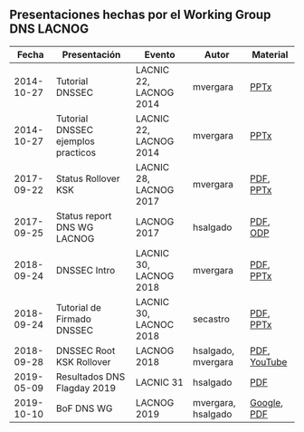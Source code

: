 ## Presentaciones hechas por el Working Group DNS LACNOG

| Fecha | Presentación | Evento | Autor | Material |
|-------|--------------|--------|-------|----------|
|2014-10-27 | Tutorial DNSSEC | LACNIC 22, LACNOG 2014 | mvergara | [PPTx](20141027-DNSSEC-LACNIC22+LACNOG2014-mvergara.pptx) |
|2014-10-27 | Tutorial DNSSEC ejemplos practicos | LACNIC 22, LACNOG 2014 | mvergara | [PPTx](20141027-DNSSEC_practical-LACNIC22+LACNOG2014-mvergara.pptx) |
|2017-09-22 | Status Rollover KSK  | LACNIC 28, LACNOG 2017  | mvergara | [PDF](20170922-status_rollover_ksk-LACNIC28-LACNOG2017-mvergara.pdf), [PPTx](original/20170922-status_rollover_ksk-LACNIC28-LACNOG2017-mvergara.pptx) |
|2017-09-25 | Status report DNS WG LACNOG | LACNOG 2017 | hsalgado  | [PDF](20170925-dnswg-lacnog-LACNIC27-hsalgado.pdf), [ODP](original/20170925-dnswg-lacnog-LACNIC27-hsalgado.odp) |
|2018-09-24 | DNSSEC Intro | LACNIC 30, LACNOG 2018 | mvergara | [PDF](20180924-DNSSEC_Intro-LACNIC30+LACNOG2018-mvergara.pdf), [PPTx](original/20180924-DNSSEC_Intro-LACNIC30+LACNOG2018-mvergara.pptx) |
|2018-09-24 | Tutorial de Firmado DNSSEC | LACNIC 30, LACNOC 2018 | secastro | [PDF](20180924-Tutorial_Firmado_DNSSEC-LACNIC30+LACNOC2018-secastro.pdf), [PPTx](original/20180924-Tutorial_Firmado_DNSSEC-LACNIC30+LACNOC2018-secastro.pptx) |
|2018-09-28 | DNSSEC Root KSK Rollover | LACNOG 2018 | hsalgado, mvergara |[PDF](20180928-Lighiting_Talk_DNSSEC_Root_KSK_Rollover-mvergara_hsalgado.pdf), [YouTube](https://youtu.be/mHxrqpxBEMc) |
|2019-05-09 | Resultados DNS Flagday 2019 | LACNIC 31 | hsalgado  | [PDF](20190509-dnsflagday-2019-resultados-LACNIC31-hsalgado.pdf) |
|2019-10-10 | BoF DNS WG | LACNOG 2019 | mvergara, hsalgado | [Google](https://docs.google.com/presentation/d/1j8NL1fiy19QsMXoOmYvyxGx9ohs0RHoowQjJRIvUVko/edit?usp=sharing), [PDF](original/20191009-DNS_WG_BoF-LACNOG2019-mvergara.pdf) |
